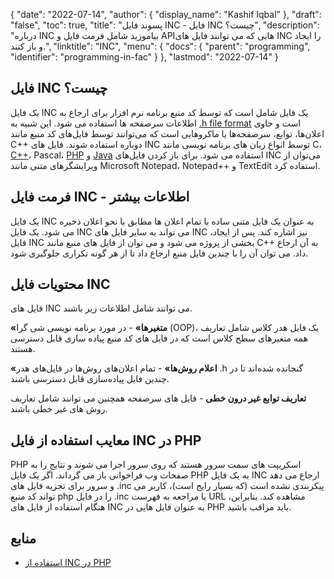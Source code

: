 {
  "date": "2022-07-14",
  "author": {
    "display_name": "Kashif Iqbal"
},
  "draft": "false",
  "toc": true,
  "title": "پسوند فایل INC - فایل INC چیست؟",
  "description": "درباره INC بیاموزید شامل فرمت فایل و APIهایی که می توانند فایل های INC را ایجاد و باز کنند.",
  "linktitle": "INC",
  "menu": {
    "docs": {
      "parent": "programming",
      "identifier": "programming-in-fac"
}
},
  "lastmod": "2022-07-14"
}

## فایل INC چیست؟

یک فایل INC یک فایل شامل است که توسط کد منبع برنامه نرم افزار برای ارجاع به اطلاعات سرصفحه ها استفاده می شود. این شبیه به [.h file format](/programming/h/) است و حاوی اعلان‌ها، توابع، سرصفحه‌ها یا ماکروهایی است که می‌توانند توسط فایل‌های کد منبع مانند C++ دوباره استفاده شوند. فایل های INC توسط انواع زبان های برنامه نویسی مانند C، [C++](/programming/cpp/)، Pascal، [PHP](/programming/php/) و [Java](/programming/java/) استفاده می شود. برای باز کردن فایل‌های INC می‌توان از ویرایشگرهای متنی مانند Microsoft Notepad، Notepad++ و TextEdit استفاده کرد.

## فرمت فایل INC - اطلاعات بیشتر

یک فایل INC به عنوان یک فایل متنی ساده با تمام اعلان ها مطابق با نحو اعلان ذخیره می شود. یک فایل INC می تواند به سایر فایل های INC نیز اشاره کند. پس از ایجاد، فایل INC بخشی از پروژه می شود و می توان از فایل های منبع مانند C++ به آن ارجاع داد. می توان آن را با چندین فایل منبع ارجاع داد تا از هر گونه تکراری جلوگیری شود.

## محتویات فایل INC

فایل های INC می توانند شامل اطلاعات زیر باشند.

**«متغیرها»** - در مورد برنامه نویسی شی گرا (OOP)، یک فایل هدر کلاس شامل تعاریف همه متغیرهای سطح کلاس است که در فایل های کد منبع پیاده سازی قابل دسترسی هستند.

**«اعلام روش‌ها»** - تمام اعلان‌های روش‌ها در فایل‌های هدر .h گنجانده شده‌اند تا در چندین فایل پیاده‌سازی قابل دسترسی باشند.

**تعاریف توابع غیر درون خطی** - فایل های سرصفحه همچنین می توانند شامل تعاریف روش های غیر خطی باشند.

## معایب استفاده از فایل INC در PHP

PHP اسکریپت های سمت سرور هستند که روی سرور اجرا می شوند و نتایج را به صفحات وب فراخوانی باز می گرداند. اگر یک فایل PHP به یک فایل INC ارجاع می دهد و سرور برای تجزیه فایل های .inc پیکربندی نشده است (که بسیار رایج است)، کاربر می تواند کد منبع php را در فایل .inc با مراجعه به فهرست URL مشاهده کند. بنابراین، هنگام استفاده از فایل های INC به عنوان فایل هایی در PHP باید مراقب باشید.

## منابع

* [استفاده از INC در PHP](https://stackoverflow.com/questions/7129842/what-is-an-inc-and-why-use-it)


